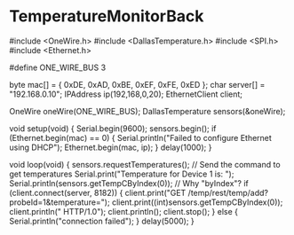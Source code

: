 TemperatureMonitorBack
======================

#include <OneWire.h>
#include <DallasTemperature.h>
#include <SPI.h>
#include <Ethernet.h> 
 
#define ONE_WIRE_BUS 3

byte mac[] = { 0xDE, 0xAD, 0xBE, 0xEF, 0xFE, 0xED };
char server[] = "192.168.0.10";
IPAddress ip(192,168,0,20);
EthernetClient client;

OneWire oneWire(ONE_WIRE_BUS);
DallasTemperature sensors(&oneWire);
 
void setup(void)
{
  Serial.begin(9600);
  sensors.begin();
  if (Ethernet.begin(mac) == 0) {
    Serial.println("Failed to configure Ethernet using DHCP");
    Ethernet.begin(mac, ip);
  }
  delay(1000);
}

void loop(void)
{
  sensors.requestTemperatures(); // Send the command to get temperatures
  Serial.print("Temperature for Device 1 is: ");
  Serial.println(sensors.getTempCByIndex(0)); // Why "byIndex"? 
  if (client.connect(server, 8182)) {
    client.print("GET /temp/rest/temp/add?probeId=1&temperature=");
    client.print((int)sensors.getTempCByIndex(0));
    client.println(" HTTP/1.0");
    client.println();
    client.stop();
  } 
  else {
    Serial.println("connection failed");
  }
    delay(5000);
}

